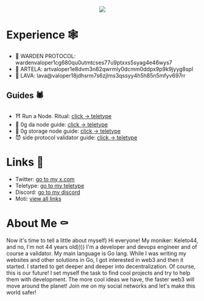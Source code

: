 <p align=center>
<img align=center src="https://github.com/user-attachments/assets/b2af44df-418b-472e-bab8-af754d8c0576">
</p>

# Experience 🕸️
- 🏴 WARDEN PROTOCOL: wardenvaloper1cg680qu0utmtcses77u9ptxxs5syag4e46wys7
- 🏴 ARTELA: artvaloper1e8dvm3n82qwrmly0dcmm0ddpx9p9k9jyyg8spl
- 🏴 LAVA: lava@valoper18jdhsrm7s6zjlms3qssyy4h5h85n5mfyv697rr

## Guides 🕷️
- ⛩️ Run a Node. Ritual: [click -> teletype](https://teletype.in/@keleto44/Schw2u-iIfo)
- 🎸 0g da node guide: [click -> teletype](https://teletype.in/@keleto44/da-node-guide)
- 🤘 0g storage node guide: [click -> teletype](https://teletype.in/@keleto44/storage-node-guide)
- 😈 side protocol validator guide: [click -> teletype](https://teletype.in/@keleto44/side-protocol-validator-guide)

# Links 🎃
- Twitter: [go to my x.com](https://x.com/Keleto44)
- Teletype: [go to my teletype](https://teletype.in/@keleto44)
- Discord: [go to my discord](https://discord.com/users/846947298864267294)
- Moti: [view all links](https://www.moti.bio/Keleto44)

# About Me ⚰️
Now it's time to tell a little about myself) Hi everyone! My moniker: Keleto44, and no, I'm not 44 years old)))) I'm a developer and devops engineer and of course a validator. My main language is Go lang. While I was writing my websites and other solutions in Go, I got interested in web3 and then it started. I started to get deeper and deeper into decentralization. Of course, this is our future! I set myself the task to find cool projects and try to help them with development. The more cool ideas we have, the faster web3 will move around the planet! Join me on my social networks and let's make this world safer!
